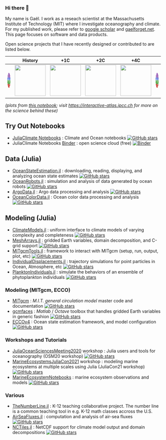 ### Hi there 👋

<!--
**gaelforget/gaelforget** is a ✨ _special_ ✨ repository because its `README.md` (this file) appears on your GitHub profile.

Here are some ideas to get you started:

- 🔭 I’m currently working on ...
- 🌱 I’m currently learning ...
- 👯 I’m looking to collaborate on ...
- 🤔 I’m looking for help with ...
- 💬 Ask me about ...
- 📫 How to reach me: ...
- 😄 Pronouns: ...
- ⚡ Fun fact: ...
-->

My name is Gaël. I work as a reseach scientist at the Massachusetts Institute of Technology (MIT) where I investigate oceanography and climate. For my published work, please refer to [google scholar](https://scholar.google.com/citations?user=QIWIDPMAAAAJ&hl=en) and [gaelforget.net](http://gaelforget.net). This page focuses on software and data products.

Open science projects that I have recently designed or contributed to are listed below.

| | History | +1C | +2C | +4C | |
|:-------------------------------------:|:-------------------------------------:|:-------------------------------------:|:-------------------------------------:|:-------------------------------------:|:-------------------------------------:|
| <img src="https://github.com/JuliaClimate/meta/raw/master/docs/juliaclimatelogo.png" width="50" height="50"> | <img src="https://user-images.githubusercontent.com/20276764/143275888-ff02f149-225f-45ac-ae5e-1049e15ab215.png" width="100" height="100"> | <img src="https://user-images.githubusercontent.com/20276764/143275851-c165be3b-ca6e-44ab-bcd0-3598c04f2ab6.png" width="100" height="100"> | <img src="https://user-images.githubusercontent.com/20276764/143279553-41c0a2b7-081f-42f9-b285-c4166b81770e.png" width="100" height="100"> | <img src="https://user-images.githubusercontent.com/20276764/143278660-3dc6dbdf-e037-4de8-a976-d0a5a1b48e14.png" width="100" height="100"> | <img src="https://github.com/JuliaClimate/meta/raw/master/docs/juliaclimatelogo.png" width="50" height="50">

_(plots from [this notebook](https://gaelforget.github.io/ClimateModels.jl/dev/examples/IPCC.html); visit <https://interactive-atlas.ipcc.ch> for more on the science behind these)_

## Try Out Notebooks

- [JuliaClimate Notebooks](https://juliaclimate.github.io/Notebooks/) : Climate and Ocean notebooks [![GitHub stars](https://badgen.net/github/stars/JuliaClimate/GlobalOceanNotebooks)](https://GitHub.com/JuliaClimate/GlobalOceanNotebooks/stargazers/)
- JuliaClimate Notebooks [Binder](https://gesis.mybinder.org/v2/gh/JuliaClimate/Notebooks/HEAD?urlpath=lab) : open science cloud (free) [![Binder](https://mybinder.org/badge_logo.svg)](https://gesis.mybinder.org/v2/gh/JuliaClimate/Notebooks/HEAD?urlpath=lab)

## Data (Julia)

- [OceanStateEstimation.jl](https://github.com/gaelforget/OceanStateEstimation.jl) : downloading, reading, displaying, and analyzing ocean state estimates [![GitHub stars](https://badgen.net/github/stars/gaelforget/OceanStateEstimation.jl)](https://GitHub.com/gaelforget/OceanStateEstimation.jl/stargazers/)
- [OceanRobots.jl](https://github.com/gaelforget/OceanRobots.jl) : simulation and analysis of data generated by ocean robots [![GitHub stars](https://badgen.net/github/stars/gaelforget/OceanRobots.jl)](https://GitHub.com/gaelforget/OceanRobots.jl/stargazers/)
- [ArgoData.jl](https://github.com/JuliaOcean/ArgoData.jl) : Argo data processing and analysis [![GitHub stars](https://badgen.net/github/stars/JuliaOcean/ArgoData.jl)](https://GitHub.com/JuliaOcean/ArgoData.jl/stargazers/)
- [OceanColorData.jl](https://github.com/JuliaOcean/OceanColorData.jl) : Ocean color data processing and analysis [![GitHub stars](https://badgen.net/github/stars/JuliaOcean/OceanColorData.jl)](https://GitHub.com/JuliaOcean/OceanColorData.jl/stargazers/)

## Modeling (Julia)

- [ClimateModels.jl](https://gaelforget.github.io/ClimateModels.jl/dev/) : uniform interface to climate models of varying complexity and completeness [![GitHub stars](https://badgen.net/github/stars/gaelforget/ClimateModels.jl)](https://GitHub.com/gaelforget/ClimateModels.jl/stargazers/)
- [MeshArrays.jl](https://juliaclimate.github.io/MeshArrays.jl/dev/) : gridded Earth variables, domain decomposition, and C-grid support [![GitHub stars](https://badgen.net/github/stars/JuliaClimate/MeshArrays.jl)](https://GitHub.com/JuliaClimate/MeshArrays.jl/stargazers/)
- [MITgcmTools.jl](https://gaelforget.github.io/MITgcmTools.jl/dev/) : framework to interact with MITgcm (setup, run, output, plot, etc) [![GitHub stars](https://badgen.net/github/stars/gaelforget/MITgcmTools.jl)](https://GitHub.com/gaelforget/MITgcmTools.jl/stargazers/)
- [IndividualDisplacements.jl](https://juliaclimate.github.io/IndividualDisplacements.jl/dev/) : trajectory simulations for point particles in Ocean, Atmosphere, etc [![GitHub stars](https://badgen.net/github/stars/JuliaClimate/IndividualDisplacements.jl)](https://GitHub.com/JuliaClimate/IndividualDisplacements.jl/stargazers/)
- [PlanktonIndividuals.jl](https://juliaocean.github.io/PlanktonIndividuals.jl/dev/) : simulate the behaviors of an ensemble of phytoplankton individuals [![GitHub stars](https://badgen.net/github/stars/JuliaOcean/PlanktonIndividuals.jl)](https://GitHub.com/JuliaOcean/PlanktonIndividuals.jl/stargazers/)

### Modeling (MITgcm, ECCO)

- [MITgcm](http://mitgcm.readthedocs.io/en/latest/?badge=latest) : _M.I.T. general circulation model_ master code and documentation [![GitHub stars](https://badgen.net/github/stars/MITgcm/MITgcm)](https://GitHub.com/MITgcm/MITgcm/stargazers/)
- [gcmfaces](http://gcmfaces.readthedocs.io/en/latest/) : _Matlab_ / _Octave_ toolbox that handles gridded Earth variables in generic fashion [![GitHub stars](https://badgen.net/github/stars/MITgcm/gcmfaces)](https://GitHub.com/MITgcm/gcmfaces/stargazers/)
- [ECCOv4](http://eccov4.readthedocs.io/) : Ocean state estimation framework, and model configuration [![GitHub stars](https://badgen.net/github/stars/gaelforget/ECCOv4)](https://GitHub.com/gaelforget/ECCOv4/stargazers/)

### Workshops and Tutorials

- [JuliaOceanSciencesMeeting2020](https://github.com/JuliaOcean/JuliaOceanSciencesMeeting2020) workshop : Julia users and tools for oceanography (OSM20 workshop)  [![GitHub stars](https://badgen.net/github/stars/JuliaOcean/JuliaOceanSciencesMeeting2020)](https://GitHub.com/JuliaOcean/JuliaOceanSciencesMeeting2020/stargazers/)
- [MarineEcosystemsJuliaCon2021](https://github.com/JuliaOcean/MarineEcosystemsJuliaCon2021.jl) workshop : modeling marine ecosystems at multiple scales using Julia (JuliaCon21 workshop) [![GitHub stars](https://badgen.net/github/stars/JuliaOcean/MarineEcosystemsJuliaCon2021.jl)](https://GitHub.com/JuliaOcean/MarineEcosystemsJuliaCon2021.jl/stargazers/)
- [MarineEcosystemNotebooks](https://github.com/JuliaOcean/MarineEcosystemNotebooks) : marine ecosystem observations and models [![GitHub stars](https://badgen.net/github/stars/JuliaOcean/MarineEcosystemNotebooks)](https://GitHub.com/JuliaOcean/MarineEcosystemNotebooks/stargazers/)

### Various

- [TheNumberLine.jl](https://gaelforget.github.io/TheNumberLine.jl/dev/) : K-12 teaching collaborative project. The number line is a common teaching tool in e.g. K-12 math classes accross the U.S.
- [AirSeaFluxes.jl](https://github.com/JuliaOcean/AirSeaFluxes.jl) : computation and analysis of air-sea fluxes [![GitHub stars](https://badgen.net/github/stars/JuliaOcean/AirSeaFluxes.jl)](https://GitHub.com/JuliaOcean/AirSeaFluxes.jl/stargazers/)
- [NCTiles.jl](https://github.com/gaelforget/NCTiles.jl) : NetCDF support for climate model output and domain decompositions  [![GitHub stars](https://badgen.net/github/stars/gaelforget/NCTiles.jl)](https://GitHub.com/gaelforget/NCTiles.jl/stargazers/)
